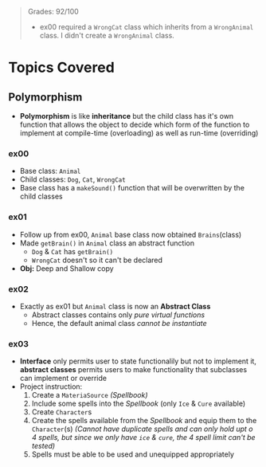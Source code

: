> Grades: 92/100
>
> - ex00 required a `WrongCat` class which inherits from a `WrongAnimal` class. I didn't create a `WrongAnimal` class.

# Topics Covered

## Polymorphism

- **Polymorphism** is like **inheritance** but the child class has it's own function that allows the object to decide which form of the function to implement at compile-time (overloading) as well as run-time (overriding)

### ex00

- Base class: `Animal`
- Child classes: `Dog`, `Cat`, `WrongCat`
- Base class has a `makeSound()` function that will be overwritten by the child classes

### ex01

- Follow up from ex00, `Animal` base class now obtained `Brains`(class)
- Made `getBrain()` in `Animal` class an abstract function
  - `Dog` & `Cat` has `getBrain()`
  - `WrongCat` doesn't so it can't be declared
- **Obj:** Deep and Shallow copy

### ex02

- Exactly as ex01 but `Animal` class is now an **Abstract Class**
  - Abstract classes contains only _pure virtual functions_
  - Hence, the default animal class _cannot be instantiate_

### ex03

- **Interface** only permits user to state functionalily but not to implement it, **abstract classes** permits users to make functionality that subclasses can implement or override
- Project instruction:
  1.  Create a `MateriaSource` _(Spellbook)_
  2.  Include some spells into the _Spellbook_ (only `Ice` & `Cure` available)
  3.  Create `Character`s
  4.  Create the spells available from the _Spellbook_ and equip them to the `Character`(s) _(Cannot have duplicate spells and can only hold upt o 4 spells, but since we only have `ice` & `cure`, the 4 spell limit can't be tested)_
  5.  Spells must be able to be used and unequipped appropriately
